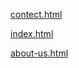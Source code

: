 [contect.html][içerik adlı siteye geçiş]

[içerik adlı siteye geçiş]: http://127.0.0.1:5500/contect.html

[index.html][ana sayfa adlı siteye geçiş]

[ana sayfa adlı siteye geçiş]: http://127.0.0.1:5500/index.html

[about-us.html][hakkımızda adlı siteye geçiş]

[hakkımızda adlı siteye geçiş]: http://127.0.0.1:5500/about-us.html
